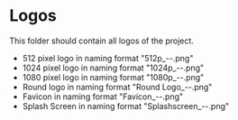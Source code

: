 # Logos

This folder should contain all logos of the project.

- 512 pixel logo in naming format "512p_<year>-<month>-<day>.png"
- 1024 pixel logo in naming format "1024p_<year>-<month>-<day>.png"
- 1080 pixel logo in naming format "1080p_<year>-<month>-<day>.png"
- Round logo in naming format "Round Logo_<year>-<month>-<day>.png"
- Favicon in naming format "Favicon_<year>-<month>-<day>.png"
- Splash Screen in naming format "Splashscreen_<year>-<month>-<day>.png"